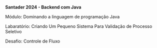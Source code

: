 **Santader 2024 - Backend com Java**

Módulo: Dominando a linguagem de programação Java

Labaratório: Criando Um Pequeno Sistema Para Validação de Processo Seletivo

Desafio: Controle de Fluxo

